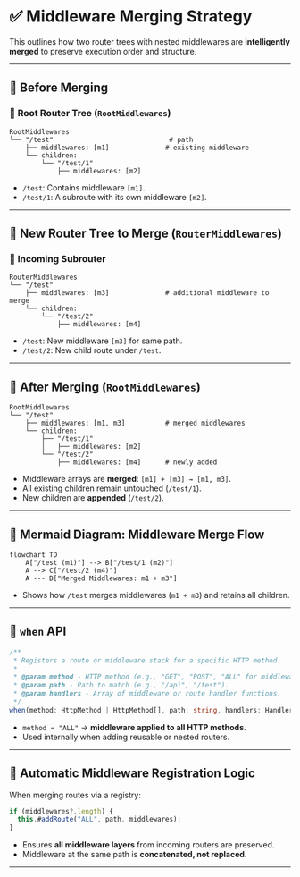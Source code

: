 # ✅ Middleware Merging Strategy

This outlines how two router trees with nested middlewares are **intelligently merged** to preserve execution order and structure.

---

## 🔹 **Before Merging**

### 🧭 **Root Router Tree (`RootMiddlewares`)**

```plaintext
RootMiddlewares
└── "/test"                             # path
    ├── middlewares: [m1]              # existing middleware
    └── children:
        └── "/test/1"
            ├── middlewares: [m2]
```

* `/test`: Contains middleware `[m1]`.
* `/test/1`: A subroute with its own middleware `[m2]`.

---

## 🔹 **New Router Tree to Merge (`RouterMiddlewares`)**

### 🌱 **Incoming Subrouter**

```plaintext
RouterMiddlewares
└── "/test"
    ├── middlewares: [m3]              # additional middleware to merge
    └── children:
        └── "/test/2"
            ├── middlewares: [m4]
```

* `/test`: New middleware `[m3]` for same path.
* `/test/2`: New child route under `/test`.

---

## 🔁 **After Merging (`RootMiddlewares`)**

```plaintext
RootMiddlewares
└── "/test"
    ├── middlewares: [m1, m3]          # merged middlewares
    └── children:
        ├── "/test/1"
        │   ├── middlewares: [m2]
        └── "/test/2"
            ├── middlewares: [m4]      # newly added
```

* Middleware arrays are **merged**: `[m1] + [m3] → [m1, m3]`.
* All existing children remain untouched (`/test/1`).
* New children are **appended** (`/test/2`).

---

## 🧠 **Mermaid Diagram: Middleware Merge Flow**

```mermaid
flowchart TD
    A["/test (m1)"] --> B["/test/1 (m2)"]
    A --> C["/test/2 (m4)"]
    A --- D["Merged Middlewares: m1 + m3"]
```

* Shows how `/test` merges middlewares (`m1 + m3`) and retains all children.

---

## 🔧 **`when` API**

```ts
/**
 * Registers a route or middleware stack for a specific HTTP method.
 *
 * @param method - HTTP method (e.g., "GET", "POST", "ALL" for middleware).
 * @param path - Path to match (e.g., "/api", "/test").
 * @param handlers - Array of middleware or route handler functions.
 */
when(method: HttpMethod | HttpMethod[], path: string, handlers: Handler[]): void;
```

* `method = "ALL"` → **middleware applied to all HTTP methods**.
* Used internally when adding reusable or nested routers.

---

## 🧱 **Automatic Middleware Registration Logic**

When merging routes via a registry:

```ts
if (middlewares?.length) {
  this.#addRoute("ALL", path, middlewares);
}
```

* Ensures **all middleware layers** from incoming routers are preserved.
* Middleware at the same path is **concatenated, not replaced**.

---
